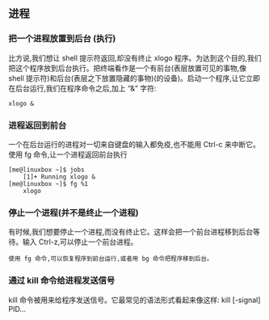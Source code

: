 ## 进程

### 把一个进程放置到后台 (执行)
比方说,我们想让 shell 提示符返回,却没有终止 xlogo 程序。为达到这个目的,我们把这个程序放到后台执行。把终端看作是一个有前台(表层放置可见的事物,像 shell 提示符)和后台(表层之下放置隐藏的事物)(的设备)。启动一个程序,让它立即在后台运行,我们在程序命令之后,加上 “&” 字符:

	xlogo &

### 进程返回到前台

一个在后台运行的进程对一切来自键盘的输入都免疫,也不能用 Ctrl-c 来中断它。使用 fg 命令,让一个进程返回前台执行

	[me@linuxbox ~]$ jobs
		[1]+ Running xlogo &
	[me@linuxbox ~]$ fg %1
		xlogo

### 停止一个进程(并不是终止一个进程)

有时候,我们想要停止一个进程,而没有终止它。这样会把一个前台进程移到后台等待。输入 Ctrl-z,可以停止一个前台进程。

	使用 fg 命令,可以恢复程序到前台运行,或者用 bg 命令把程序移到后台。


### 通过 kill 命令给进程发送信号

kill 命令被用来给程序发送信号。它最常见的语法形式看起来像这样:
	kill [-signal] PID...
	
	
	
	
	
	
	
	
	
	
	


